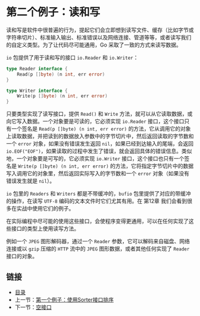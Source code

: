 # 第二个例子：读和写

读和写是软件中很普遍的行为，提起它们会立即想到读写文件、缓存（比如字节或字符串切片）、标准输入输出、标准错误以及网络连接、管道等等，或者读写我们的自定义类型。为了让代码尽可能通用，Go 采取了一致的方式来读写数据。

`io` 包提供了用于读和写的接口 `io.Reader` 和 `io.Writer`：

```go
type Reader interface {
    Read(p []byte) (n int, err error)
}

type Writer interface {
    Write(p []byte) (n int, err error)
}
```

只要类型实现了读写接口，提供 `Read()` 和 `Write` 方法，就可以从它读取数据，或向它写入数据。一个对象要是可读的，它必须实现 `io.Reader` 接口，这个接口只有一个签名是 `Read(p []byte) (n int, err error)` 的方法，它从调用它的对象上读取数据，并把读到的数据放入参数中的字节切片中，然后返回读取的字节数和一个 `error` 对象，如果没有错误发生返回 `nil`，如果已经到达输入的尾端，会返回 `io.EOF("EOF")`，如果读取的过程中发生了错误，就会返回具体的错误信息。类似地，一个对象要是可写的，它必须实现 `io.Writer` 接口，这个接口也只有一个签名是 `Write(p []byte) (n int, err error)` 的方法，它将指定字节切片中的数据写入调用它的对象里，然后返回实际写入的字节数和一个 `error` 对象（如果没有错误发生就是 `nil`）。

`io` 包里的 `Readers` 和 `Writers` 都是不带缓冲的，`bufio` 包里提供了对应的带缓冲的操作，在读写 `UTF-8` 编码的文本文件时它们尤其有用。在 第12章 我们会看到很多在实战中使用它们的例子。

在实际编程中尽可能的使用这些接口，会使程序变得更通用，可以在任何实现了这些接口的类型上使用读写方法。

例如一个 `JPEG` 图形解码器，通过一个 `Reader` 参数，它可以解码来自磁盘、网络连接或以 `gzip` 压缩的 `HTTP` 流中的 `JPEG` 图形数据，或者其他任何实现了 `Reader` 接口的对象。

## 链接

- [目录](README.md)
- 上一节：[第一个例子：使用Sorter接口排序](./第一个例子：使用Sorter接口排序.md)
- 下一节：[空接口](./空接口.md)
